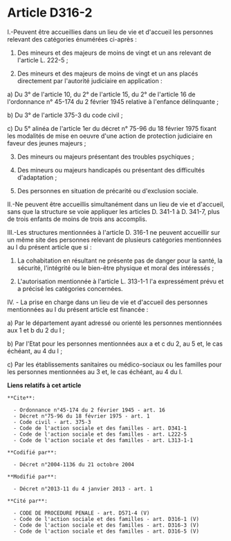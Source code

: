 # Article D316-2

I.-Peuvent être accueillies dans un lieu de vie et d'accueil les personnes relevant des catégories énumérées ci-après : 

1. Des mineurs et des majeurs de moins de vingt et un ans relevant de l'article L. 222-5 ; 

2. Des mineurs et des majeurs de moins de vingt et un ans placés directement par l'autorité judiciaire en application : 

a) Du 3° de l'article 10, du 2° de l'article 15, du 2° de l'article 16 de l'ordonnance n° 45-174 du 2 février 1945 relative à
l'enfance délinquante ; 

b) Du 3° de l'article 375-3 du code civil ; 

c) Du 5° alinéa de l'article 1er du décret n° 75-96 du 18 février 1975 fixant les modalités de mise en oeuvre d'une action de
protection judiciaire en faveur des jeunes majeurs ; 

3. Des mineurs ou majeurs présentant des troubles psychiques ; 

4. Des mineurs ou majeurs handicapés ou présentant des difficultés d'adaptation ; 

5. Des personnes en situation de précarité ou d'exclusion sociale. 

II.-Ne peuvent être accueillis simultanément dans un lieu de vie et d'accueil, sans que la structure se voie appliquer les
articles D. 341-1 à D. 341-7, plus de trois enfants de moins de trois ans accomplis. 

III.-Les structures mentionnées à l'article D. 316-1 ne peuvent accueillir sur un même site des personnes relevant de
plusieurs catégories mentionnées au I du présent article que si : 

1. La cohabitation en résultant ne présente pas de danger pour la santé, la sécurité, l'intégrité ou le bien-être physique et
moral des intéressés ; 

2. L'autorisation mentionnée à l'article L. 313-1-1 l'a expressément prévu et a précisé les catégories concernées.

IV. - La prise en charge dans un lieu de vie et d'accueil des personnes mentionnées au I du présent article est financée :

a) Par le département ayant adressé ou orienté les personnes mentionnées aux 1 et b du 2 du I ;

b) Par l'Etat pour les personnes mentionnées aux a et c du 2, au 5 et, le cas échéant, au 4 du I ;

c) Par les établissements sanitaires ou médico-sociaux ou les familles pour les personnes mentionnées au 3 et, le cas
échéant, au 4 du I.

**Liens relatifs à cet article**

	**Cite**:

	  - Ordonnance n°45-174 du 2 février 1945 - art. 16
	  - Décret n°75-96 du 18 février 1975 - art. 1
	  - Code civil - art. 375-3
	  - Code de l'action sociale et des familles - art. D341-1
	  - Code de l'action sociale et des familles - art. L222-5
	  - Code de l'action sociale et des familles - art. L313-1-1

	**Codifié par**:

	  - Décret n°2004-1136 du 21 octobre 2004

	**Modifié par**:

	  - Décret n°2013-11 du 4 janvier 2013 - art. 1

	**Cité par**:

	  - CODE DE PROCEDURE PENALE - art. D571-4 (V)
	  - Code de l'action sociale et des familles - art. D316-1 (V)
	  - Code de l'action sociale et des familles - art. D316-3 (V)
	  - Code de l'action sociale et des familles - art. D316-5 (V)
